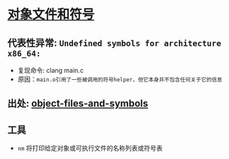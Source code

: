 # [对象文件和符号](http://nickdesaulniers.github.io/blog/2016/08/13/object-files-and-symbols/)

## 代表性异常: `Undefined symbols for architecture x86_64:`

- 复现命令: clang main.c
- 原因：`main.o引用了一些被调用的符号helper，但它本身并不包含任何关于它的信息`

## 出处: [object-files-and-symbols](http://nickdesaulniers.github.io/blog/2016/08/13/object-files-and-symbols/)

## 工具

- `nm` 将打印给定对象或可执行文件的名称列表或符号表
